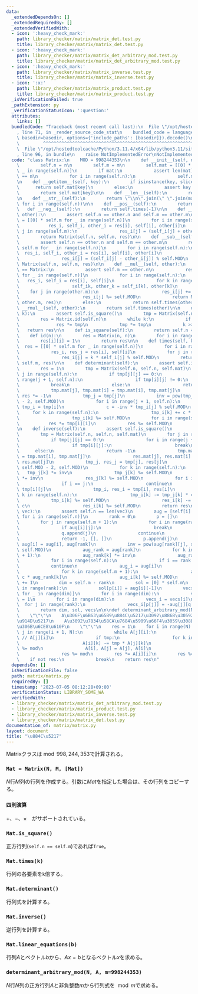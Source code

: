 ```yaml
---
data:
  _extendedDependsOn: []
  _extendedRequiredBy: []
  _extendedVerifiedWith:
  - icon: ':heavy_check_mark:'
    path: library_checker/matrix/matrix_det.test.py
    title: library_checker/matrix/matrix_det.test.py
  - icon: ':heavy_check_mark:'
    path: library_checker/matrix/matrix_det_arbitrary_mod.test.py
    title: library_checker/matrix/matrix_det_arbitrary_mod.test.py
  - icon: ':heavy_check_mark:'
    path: library_checker/matrix/matrix_inverse.test.py
    title: library_checker/matrix/matrix_inverse.test.py
  - icon: ':x:'
    path: library_checker/matrix/matrix_product.test.py
    title: library_checker/matrix/matrix_product.test.py
  _isVerificationFailed: true
  _pathExtension: py
  _verificationStatusIcon: ':question:'
  attributes:
    links: []
  bundledCode: "Traceback (most recent call last):\n  File \"/opt/hostedtoolcache/Python/3.11.4/x64/lib/python3.11/site-packages/onlinejudge_verify/documentation/build.py\"\
    , line 71, in _render_source_code_stat\n    bundled_code = language.bundle(stat.path,\
    \ basedir=basedir, options={'include_paths': [basedir]}).decode()\n          \
    \         ^^^^^^^^^^^^^^^^^^^^^^^^^^^^^^^^^^^^^^^^^^^^^^^^^^^^^^^^^^^^^^^^^^^^^^^^^^^^^^^^^\n\
    \  File \"/opt/hostedtoolcache/Python/3.11.4/x64/lib/python3.11/site-packages/onlinejudge_verify/languages/python.py\"\
    , line 96, in bundle\n    raise NotImplementedError\nNotImplementedError\n"
  code: "class Matrix:\n    MOD = 998244353\n\n    def __init__(self, n, m, mat=None):\n\
    \        self.n = n\n        self.m = m\n        self.mat = [[0] * self.m for\
    \ _ in range(self.n)]\n        if mat:\n            assert len(mat) == n and len(mat[0])\
    \ == m\n            for i in range(self.n):\n                self.mat[i] = mat[i].copy()\n\
    \n    def __getitem__(self, key):\n        if isinstance(key, slice):\n      \
    \      return self.mat[key]\n        else:\n            assert key >= 0\n    \
    \        return self.mat[key]\n\n    def __len__(self):\n        return len(self.mat)\n\
    \n    def __str__(self):\n        return \"\\n\".join(\" \".join(map(str, self[i]))\
    \ for i in range(self.n))\n\n    def __pos__(self):\n        return self\n\n \
    \   def __neg__(self):\n        return self.times(-1)\n\n    def __add__(self,\
    \ other):\n        assert self.n == other.n and self.m == other.m\n        res\
    \ = [[0] * self.m for _ in range(self.n)]\n        for i in range(self.n):\n \
    \           res_i, self_i, other_i = res[i], self[i], other[i]\n            for\
    \ j in range(self.m):\n                res_i[j] = (self_i[j] + other_i[j]) % self.MOD\n\
    \        return Matrix(self.n, self.m, res)\n\n    def __sub__(self, other):\n\
    \        assert self.n == other.n and self.m == other.m\n        res = [[0] *\
    \ self.m for _ in range(self.n)]\n        for i in range(self.n):\n          \
    \  res_i, self_i, other_i = res[i], self[i], other[i]\n            for j in range(self.m):\n\
    \                res_i[j] = (self_i[j] - other_i[j]) % self.MOD\n        return\
    \ Matrix(self.n, self.m, res)\n\n    def __mul__(self, other):\n        if other.__class__\
    \ == Matrix:\n            assert self.m == other.n\n            res = [[0] * other.m\
    \ for _ in range(self.n)]\n            for i in range(self.n):\n             \
    \   res_i, self_i = res[i], self[i]\n                for k in range(self.m):\n\
    \                    self_ik, other_k = self_i[k], other[k]\n                \
    \    for j in range(other.m):\n                        res_i[j] += self_ik * other_k[j]\n\
    \                        res_i[j] %= self.MOD\n            return Matrix(self.n,\
    \ other.m, res)\n        else:\n            return self.times(other)\n\n    def\
    \ __rmul__(self, other):\n        return self.times(other)\n\n    def __pow__(self,\
    \ k):\n        assert self.is_square()\n        tmp = Matrix(self.n, self.n, self.mat)\n\
    \        res = Matrix.id(self.n)\n        while k:\n            if k & 1:\n  \
    \              res *= tmp\n            tmp *= tmp\n            k >>= 1\n     \
    \   return res\n\n    def is_square(self):\n        return self.n == self.m\n\n\
    \    def id(n):\n        res = Matrix(n, n)\n        for i in range(n):\n    \
    \        res[i][i] = 1\n        return res\n\n    def times(self, k):\n      \
    \  res = [[0] * self.m for _ in range(self.n)]\n        for i in range(self.n):\n\
    \            res_i, res_j = res[i], self[i]\n            for j in range(self.m):\n\
    \                res_i[j] = k * self_i[j] % self.MOD\n        return Matrix(self.n,\
    \ self.m, res)\n\n    def determinant(self):\n        assert self.is_square()\n\
    \        res = 1\n        tmp = Matrix(self.n, self.n, self.mat)\n        for\
    \ j in range(self.n):\n            if tmp[j][j] == 0:\n                for i in\
    \ range(j + 1, self.n):\n                    if tmp[i][j] != 0:\n            \
    \            break\n                else:\n                    return 0\n    \
    \            tmp.mat[j], tmp.mat[i] = tmp.mat[i], tmp.mat[j]\n               \
    \ res *= -1\n            tmp_j = tmp[j]\n            inv = pow(tmp_j[j], self.MOD\
    \ - 2, self.MOD)\n            for i in range(j + 1, self.n):\n               \
    \ tmp_i = tmp[i]\n                c = -inv * tmp_i[j] % self.MOD\n           \
    \     for k in range(self.n):\n                    tmp_i[k] += c * tmp_j[k]\n\
    \                    tmp_i[k] %= self.MOD\n        for i in range(self.n):\n \
    \           res *= tmp[i][i]\n            res %= self.MOD\n        return res\n\
    \n    def inverse(self):\n        assert self.is_square()\n        res = Matrix.id(self.n)\n\
    \        tmp = Matrix(self.n, self.n, self.mat)\n        for j in range(self.n):\n\
    \            if tmp[j][j] == 0:\n                for i in range(j + 1, self.n):\n\
    \                    if tmp[i][j]:\n                        break\n          \
    \      else:\n                    return -1\n                tmp.mat[j], tmp.mat[i]\
    \ = tmp.mat[i], tmp.mat[j]\n                res.mat[j], res.mat[i] = res.mat[i],\
    \ res.mat[j]\n            tmp_j, res_j = tmp[j], res[j]\n            inv = pow(tmp_j[j],\
    \ self.MOD - 2, self.MOD)\n            for k in range(self.n):\n             \
    \   tmp_j[k] *= inv\n                tmp_j[k] %= self.MOD\n                res_j[k]\
    \ *= inv\n                res_j[k] %= self.MOD\n            for i in range(self.n):\n\
    \                if i == j:\n                    continue\n                c =\
    \ tmp[i][j]\n                tmp_i, res_i = tmp[i], res[i]\n                for\
    \ k in range(self.n):\n                    tmp_i[k] -= tmp_j[k] * c\n        \
    \            tmp_i[k] %= self.MOD\n                    res_i[k] -= res_j[k] *\
    \ c\n                    res_i[k] %= self.MOD\n        return res\n\n    def linear_equations(self,\
    \ vec):\n        assert self.n == len(vec)\n        aug = [self[i] + [vec[i]]\
    \ for i in range(self.n)]\n        rank = 0\n        p = []\n        q = []\n\
    \        for j in range(self.m + 1):\n            for i in range(rank, self.n):\n\
    \                if aug[i][j]:\n                    break\n            else:\n\
    \                q.append(j)\n                continue\n            if j == self.m:\n\
    \                return -1, [], []\n            p.append(j)\n            aug[rank],\
    \ aug[i] = aug[i], aug[rank]\n            inv = pow(aug[rank][j], self.MOD - 2,\
    \ self.MOD)\n            aug_rank = aug[rank]\n            for k in range(self.m\
    \ + 1):\n                aug_rank[k] *= inv\n                aug_rank[k] %= self.MOD\n\
    \            for i in range(self.n):\n                if i == rank:\n        \
    \            continue\n                aug_i = aug[i]\n                c = -aug_i[j]\n\
    \                for k in range(self.m + 1):\n                    aug_i[k] +=\
    \ c * aug_rank[k]\n                    aug_i[k] %= self.MOD\n            rank\
    \ += 1\n        dim = self.m - rank\n        sol = [0] * self.m\n        for i\
    \ in range(rank):\n            sol[p[i]] = aug[i][-1]\n        vecs = [[0] * self.m\
    \ for _ in range(dim)]\n        for i in range(dim):\n            vecs[i][q[i]]\
    \ = 1\n        for i in range(dim):\n            vecs_i = vecs[i]\n          \
    \  for j in range(rank):\n                vecs_i[p[j]] = -aug[j][q[i]] % self.MOD\n\
    \        return dim, sol, vecs\n\n\ndef determinant_arbitrary_mod(N, A, mod=998244353):\n\
    \    \"\"\"\n    A\u306F\u6B63\u65B9\u884C\u5217\u3092\u8868\u30592\u6B21\u5143\
    \u914D\u5217\n    A\u3092\u7834\u58CA\u7684\u5909\u66F4\u3059\u308B\u3053\u3068\
    \u306B\u6CE8\u610F\n    \"\"\"\n    res = 1\n    for i in range(N):\n        for\
    \ j in range(i + 1, N):\n            while A[j][i]:\n                tmp = A[i][i]\
    \ // A[j][i]\n                if tmp:\n                    for k in range(i, N):\n\
    \                        A[i][k] -= tmp * A[j][k]\n                        A[i][k]\
    \ %= mod\n                A[i], A[j] = A[j], A[i]\n                res *= -1\n\
    \                res %= mod\n        res *= A[i][i]\n        res %= mod\n    \
    \    if not res:\n            break\n    return res\n"
  dependsOn: []
  isVerificationFile: false
  path: matrix/matrix.py
  requiredBy: []
  timestamp: '2023-07-05 08:12:28+09:00'
  verificationStatus: LIBRARY_SOME_WA
  verifiedWith:
  - library_checker/matrix/matrix_det_arbitrary_mod.test.py
  - library_checker/matrix/matrix_product.test.py
  - library_checker/matrix/matrix_inverse.test.py
  - library_checker/matrix/matrix_det.test.py
documentation_of: matrix/matrix.py
layout: document
title: "\u884C\u5217"
---
```


Matrixクラスは$\bmod{998,244,353}$で計算される。

### `Mat = Matrix(N, M, [Mat])`

$N$行$M$列の行列を作成する。引数に$Mat$を指定した場合は、その行列をコピーする。

### `四則演算`

$+$、$-$、$\times$　がサポートされている。

### `Mat.is_square()`

正方行列(`self.n == self.m`)であれば`True`。

### `Mat.times(k)`

行列の各要素を`k`倍する。

### `Mat.determinant()`

行列式を計算する。

### `Mat.inverse()`

逆行列を計算する。

### `Mat.linear_equations(b)`

行列$A$とベクトル$b$から、$Ax=b$となるベクトル$x$を求める。

### `determinant_arbitrary_mod(N, A, m=998244353)`

$N$行$N$列の正方行列$A$と非負整数$m$から行列式を$\mod m$で求める。